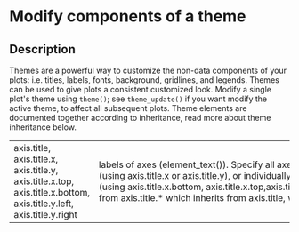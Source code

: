 # Modify components of a theme  

## Description  

Themes are a powerful way to customize the non-data components of your plots: 
i.e. titles, labels, fonts, background, gridlines, and legends. 
Themes can be used to give plots a consistent customized look. 
Modify a single plot's theme using `theme()`; 
see `theme_update()` if you want modify the active theme, 
to affect all subsequent plots. 
Theme elements are documented together according to inheritance, read more about theme inheritance below.  

|   |   |  
|---|---|  
| axis.title, axis.title.x, axis.title.y, axis.title.x.top, axis.title.x.bottom, axis.title.y.left, axis.title.y.right	|	labels of axes (element_text()). Specify all axes' labels (axis.title), labels by plane (using axis.title.x or axis.title.y), or individually for each axis (using axis.title.x.bottom, axis.title.x.top,axis.title.y.left, axis.title.y.right). axis.title.*.* inherits from axis.title.* which inherits from axis.title, which in turn inherits fromtext |  

